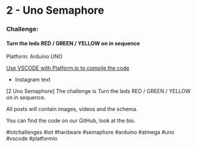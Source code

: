# 2 - Uno Semaphore
### Challenge:
#### Turn the leds RED / GREEN / YELLOW on in sequence

Platform: Arduino UNO

[Use VSCODE with Platform.io to compile the code](https://platformio.org/?ref=iotchallenges)

* Instagram text

[2 Uno Semaphore]
The challenge is Turn the leds RED / GREEN / YELLOW on in sequence.

All posts will contain images, videos and the schema.

You can find the code on our GitHub, look at the bio.

#iotchallenges #iot #hardware #semaphore #arduino #atmega #uno #vscode #platformio